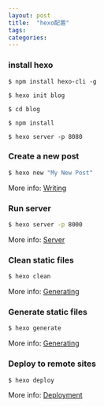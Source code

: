 ```yaml
---
layout: post
title:  "hexo配置"
tags:
categories:
---
```



### install hexo

```
$ npm install hexo-cli -g

$ hexo init blog

$ cd blog

$ npm install

$ hexo server -p 8080
```

### Create a new post

``` bash
$ hexo new "My New Post"
```

More info: [Writing](https://hexo.io/docs/writing.html)

### Run server

``` bash
$ hexo server -p 8000
```

More info: [Server](https://hexo.io/docs/server.html)

### Clean static files

``` bash
$ hexo clean
```

More info: [Generating](https://hexo.io/docs/generating.html)

### Generate static files

``` bash
$ hexo generate
```

More info: [Generating](https://hexo.io/docs/generating.html)

### Deploy to remote sites

``` bash
$ hexo deploy
```

More info: [Deployment](https://hexo.io/docs/deployment.html)

